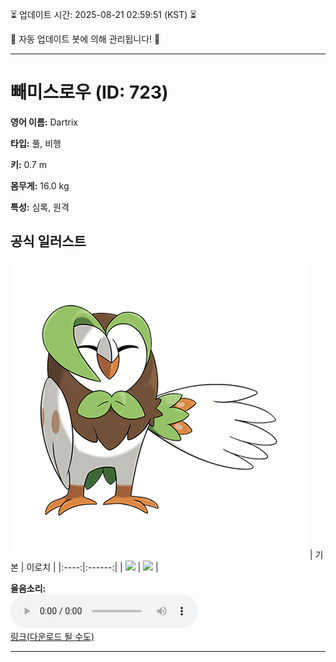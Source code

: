 
⏳ 업데이트 시간: 2025-08-21 02:59:51 (KST) ⏳

🤖 자동 업데이트 봇에 의해 관리됩니다! 🤖

---

# 빼미스로우 (ID: 723)
**영어 이름:** Dartrix

**타입:** 풀, 비행

**키:** 0.7 m

**몸무게:** 16.0 kg

**특성:** 심록, 원격

## 공식 일러스트
![](https://raw.githubusercontent.com/PokeAPI/sprites/master/sprites/pokemon/other/official-artwork/723.png)
| 기본 | 이로치 |
|:----:|:------:|
| <img src="http://play.pokemonshowdown.com/sprites/ani/dartrix.gif" width="200"> | <img src="http://play.pokemonshowdown.com/sprites/ani-shiny/dartrix.gif" width="200"> |

**울음소리:**<br><audio controls src="https://raw.githubusercontent.com/PokeAPI/cries/main/cries/pokemon/latest/723.ogg"></audio><br> [링크(다운로드 될 수도)](https://raw.githubusercontent.com/PokeAPI/cries/main/cries/pokemon/latest/723.ogg)


---
